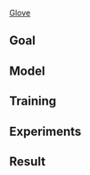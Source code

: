 [Glove](http://www-nlp.stanford.edu/pubs/glove.pdf)

## Goal

## Model

## Training

## Experiments

## Result
